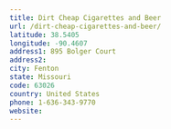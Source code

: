 ```yaml
---
title: Dirt Cheap Cigarettes and Beer
url: /dirt-cheap-cigarettes-and-beer/
latitude: 38.5405
longitude: -90.4607
address1: 895 Bolger Court
address2: 
city: Fenton
state: Missouri
code: 63026
country: United States
phone: 1-636-343-9770
website: 
---
```



